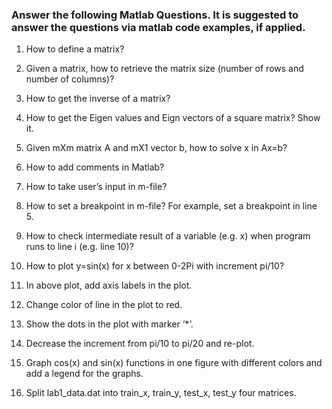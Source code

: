 ### Answer the following Matlab Questions. It is suggested to answer the questions via matlab code examples, if applied.
1.	How to define a matrix? 

2.	Given a matrix, how to retrieve the matrix size (number of rows and number of columns)?
3.	How to get the inverse of a matrix?
4.	How to get the Eigen values and Eign vectors of a square matrix? Show it. 
5.	Given mXm matrix A and mX1 vector b, how to solve x  in Ax=b?
6.	How to add comments in Matlab?
7.	How to take user’s input in m-file?
8.	How to set a breakpoint in m-file? For example, set a breakpoint in line 5.   
9.	How to check intermediate result of a variable (e.g. x) when program runs to line i (e.g. line 10)?
10.	How to plot y=sin(x) for x between 0-2Pi with increment pi/10?
11.	In above plot, add axis labels in the plot.
12.	Change color of line in the plot to red.
13.	Show the dots in the plot with marker ‘*’.
14.	Decrease the increment from pi/10 to pi/20 and re-plot. 
15.	Graph cos(x) and sin(x) functions in one figure with different colors and add a legend for the graphs.
16. Split lab1_data.dat into train_x, train_y, test_x, test_y four matrices.
